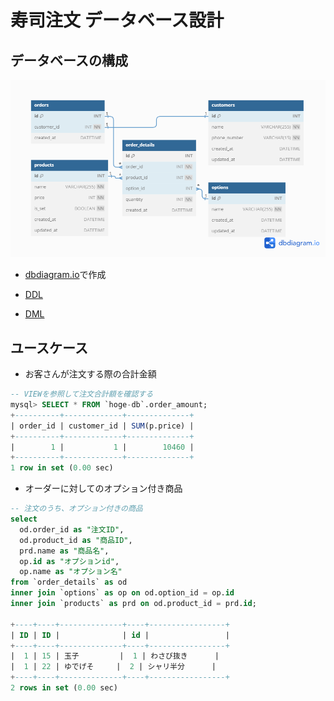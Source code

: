 # 寿司注文 データベース設計

## データベースの構成

![ER図](https://github.com/kmishima16/praha/blob/image/db_modeling_1/images/Copy%20of%20DB%E3%83%A2%E3%83%87%E3%83%AA%E3%83%B3%E3%82%B01%20%E5%AF%BF%E5%8F%B8%E6%B3%A8%E6%96%87DB.png)

- [dbdiagram.io](https://dbdiagram.io/d/DBモデリング1-寿司注文DB-65db06525cd0412774bf0ea7)で作成  

- [DDL](./docker-mysql/script/01DDL.sql)
- [DML](./docker-mysql/script/02DML.sql)

## ユースケース

- お客さんが注文する際の合計金額

```sql
-- VIEWを参照して注文合計額を確認する
mysql> SELECT * FROM `hoge-db`.order_amount;
+----------+-------------+--------------+
| order_id | customer_id | SUM(p.price) |
+----------+-------------+--------------+
|        1 |           1 |        10460 |
+----------+-------------+--------------+
1 row in set (0.00 sec)
```

- オーダーに対してのオプション付き商品

```sql
-- 注文のうち、オプション付きの商品
select 
  od.order_id as "注文ID",
  od.product_id as "商品ID",
  prd.name as "商品名",
  op.id as "オプションid",
  op.name as "オプション名"
from `order_details` as od
inner join `options` as op on od.option_id = op.id
inner join `products` as prd on od.product_id = prd.id;

+----+----+--------------+----+-----------------+
| ID | ID |              | id |                 |
+----+----+--------------+----+-----------------+
|  1 | 15 | 玉子         |  1 | わさび抜き      |
|  1 | 22 | ゆでげそ     |  2 | シャリ半分      |
+----+----+--------------+----+-----------------+
2 rows in set (0.00 sec)
```
